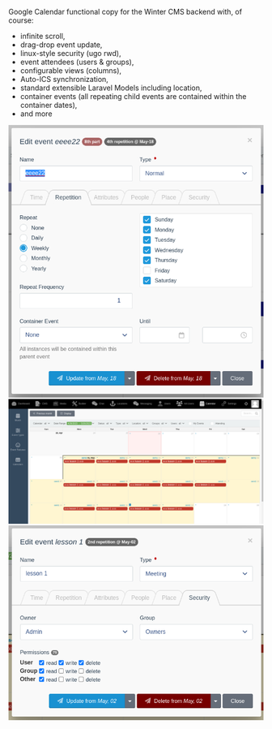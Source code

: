 Google Calendar functional copy for the Winter CMS backend with, of course:
* infinite scroll, 
* drag-drop event update, 
* linux-style security (ugo rwd), 
* event attendees (users & groups), 
* configurable views (columns), 
* Auto-ICS synchronization,
* standard extensible Laravel Models including location,
* container events (all repeating child events are contained within the container dates),
* and more

![Event Dialog](sc1.png "event dialog")
![Event Container](sc2.png "event container")
![Event Security](sc3.png "event security")
